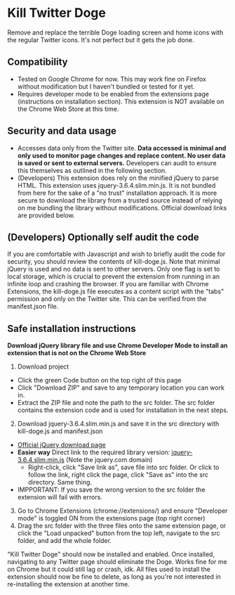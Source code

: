 # Kill Twitter Doge
Remove and replace the terrible Doge loading screen and home icons with the regular Twitter icons.
It's not perfect but it gets the job done.

## Compatibility
- Tested on Google Chrome for now. This may work fine on Firefox without modification but I haven't bundled or tested for it yet. 
- Requires developer mode to be enabled from the extensions page (instructions on installation section). This extension is NOT available on the Chrome Web Store at this time.

## Security and data usage
- Accesses data only from the Twitter site. **Data accessed is minimal and only used to monitor page changes and replace content. No user data is saved or sent to external servers.** Developers can audit to ensure this themselves as outlined in the following section.
- (Developers) This extension does rely on the minified jQuery to parse HTML. This extension uses jquery-3.6.4.slim.min.js. It is not bundled from here for the sake of a "no trust" installation approach. It is more secure to download the library from a trusted source instead of relying on me bundling the library without modifications. Official download links are provided below.

## (Developers) Optionally self audit the code
If you are comfortable with Javascript and wish to briefly audit the code for security, you should review the contents of kill-doge.js. Note that minimal jQuery is used and no data is sent to other servers. Only one flag is set to local storage, which is crucial to prevent the extension from running in an infinite loop and crashing the browser. If you are familiar with Chrome Extensions, the kill-doge.js file executes as a content script with the "tabs" permission and only on the Twitter site. This can be verified from the manifest.json file.

## Safe installation instructions
**Download jQuery library file and use Chrome Developer Mode to install an extension that is not on the Chrome Web Store**
1. Download project
  - Click the green Code button on the top right of this page
  - Click "Download ZIP" and save to any temporary location you can work in.
  - Extract the ZIP file and note the path to the src folder. The src folder contains the extension code and is used for installation in the next steps.
2. Download jquery-3.6.4.slim.min.js and save it in the src directory with kill-doge.js and manifest.json
  - [Official jQuery download page](https://jquery.com/download/)
  - **Easier way** Direct link to the required library version: [jquery-3.6.4.slim.min.js](https://code.jquery.com/jquery-3.6.4.slim.min.js) (Note the jquery.com domain)
    - Right-click, click "Save link as", save file into src folder. Or click to follow the link, right click the page, click "Save as" into the src directory. Same thing.
  - IMPPORTANT: If you save the wrong version to the src folder the extension will fail with errors.
3. Go to Chrome Extensions (chrome://extensions/) and ensure "Developer mode" is toggled ON from the extensions page (top right corner)
4. Drag the src folder with the three files onto the same extension page, or click the "Load unpacked" button from the top left, navigate to the src folder, and add the whole folder.

"Kill Twitter Doge" should now be installed and enabled.
Once installed, navigating to any Twitter page should eliminate the Doge. Works fine for me on Chrome but it could still lag or crash, idk.
All files used to install the extension should now be fine to delete, as long as you're not interested in re-installing the extension at another time.

